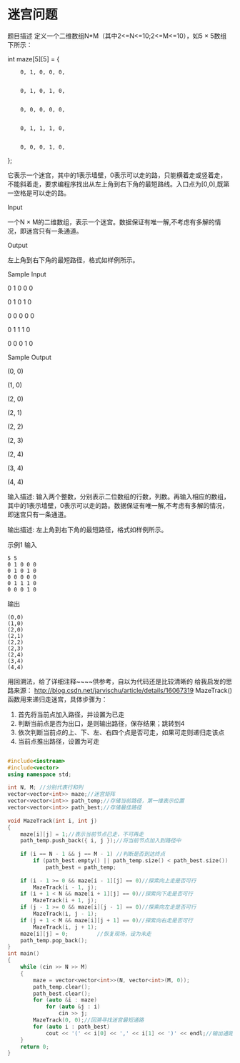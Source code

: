 # 迷宫问题

题目描述
定义一个二维数组N*M（其中2<=N<=10;2<=M<=10），如5 × 5数组下所示： 


int maze[5][5] = {


        0, 1, 0, 0, 0,


        0, 1, 0, 1, 0,


        0, 0, 0, 0, 0,


        0, 1, 1, 1, 0,


        0, 0, 0, 1, 0,


};


它表示一个迷宫，其中的1表示墙壁，0表示可以走的路，只能横着走或竖着走，不能斜着走，要求编程序找出从左上角到右下角的最短路线。入口点为[0,0],既第一空格是可以走的路。

Input

一个N × M的二维数组，表示一个迷宫。数据保证有唯一解,不考虑有多解的情况，即迷宫只有一条通道。

Output

左上角到右下角的最短路径，格式如样例所示。

Sample Input

0 1 0 0 0

0 1 0 1 0

0 0 0 0 0

0 1 1 1 0

0 0 0 1 0

Sample Output

(0, 0)

(1, 0)

(2, 0)

(2, 1)

(2, 2)

(2, 3)

(2, 4)

(3, 4)

(4, 4)
 

 

 

输入描述:
输入两个整数，分别表示二位数组的行数，列数。再输入相应的数组，其中的1表示墙壁，0表示可以走的路。数据保证有唯一解,不考虑有多解的情况，即迷宫只有一条通道。

输出描述:
左上角到右下角的最短路径，格式如样例所示。

示例1
输入
```
5 5
0 1 0 0 0
0 1 0 1 0
0 0 0 0 0
0 1 1 1 0
0 0 0 1 0
```
输出
```
(0,0)
(1,0)
(2,0)
(2,1)
(2,2)
(2,3)
(2,4)
(3,4)
(4,4)
```

用回溯法，给了详细注释~~~~供参考，自以为代码还是比较清晰的
给我启发的思路来源： http://blog.csdn.net/jarvischu/article/details/16067319
MazeTrack()函数用来递归走迷宫，具体步骤为：
1. 首先将当前点加入路径，并设置为已走
2. 判断当前点是否为出口，是则输出路径，保存结果；跳转到4
3. 依次判断当前点的上、下、左、右四个点是否可走，如果可走则递归走该点
4. 当前点推出路径，设置为可走


```c++

#include<iostream>
#include<vector>
using namespace std;
 
int N, M; //分别代表行和列
vector<vector<int>> maze;//迷宫矩阵
vector<vector<int>> path_temp;//存储当前路径，第一维表示位置
vector<vector<int>> path_best;//存储最佳路径
 
void MazeTrack(int i, int j)
{
    maze[i][j] = 1;//表示当前节点已走，不可再走
    path_temp.push_back({ i, j });//将当前节点加入到路径中
 
    if (i == N - 1 && j == M - 1) //判断是否到达终点
        if (path_best.empty() || path_temp.size() < path_best.size())
            path_best = path_temp;
 
    if (i - 1 >= 0 && maze[i - 1][j] == 0)//探索向上走是否可行
        MazeTrack(i - 1, j);
    if (i + 1 < N && maze[i + 1][j] == 0)//探索向下走是否可行
        MazeTrack(i + 1, j);
    if (j - 1 >= 0 && maze[i][j - 1] == 0)//探索向左走是否可行
        MazeTrack(i, j - 1);
    if (j + 1 < M && maze[i][j + 1] == 0)//探索向右走是否可行
        MazeTrack(i, j + 1);
    maze[i][j] = 0;         //恢复现场，设为未走
    path_temp.pop_back();
}
int main()
{
    while (cin >> N >> M)
    {
        maze = vector<vector<int>>(N, vector<int>(M, 0));
        path_temp.clear();
        path_best.clear();
        for (auto &i : maze)
            for (auto &j : i)
                cin >> j;
        MazeTrack(0, 0);//回溯寻找迷宫最短通路
        for (auto i : path_best)
            cout << '(' << i[0] << ',' << i[1] << ')' << endl;//输出通路
    }
    return 0;
}

```